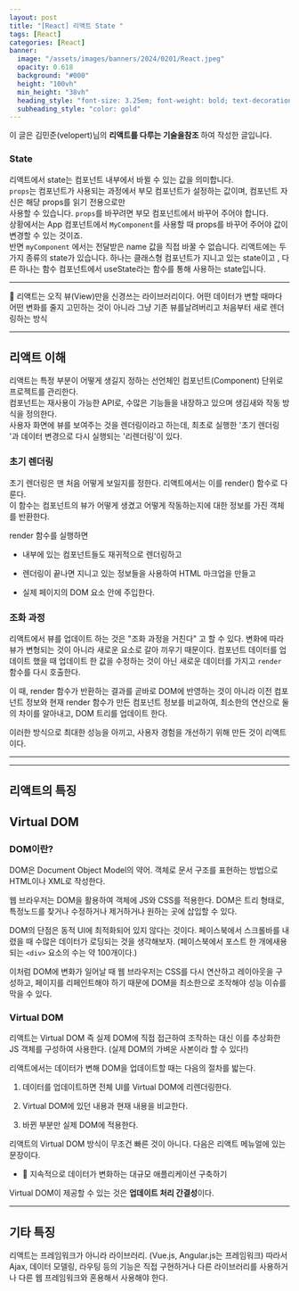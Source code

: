 ```yaml
---
layout: post
title: "[React] 리액트 State "
tags: [React]
categories: [React]
banner:
  image: "/assets/images/banners/2024/0201/React.jpeg"
  opacity: 0.618
  background: "#000"
  height: "100vh"
  min_height: "38vh"
  heading_style: "font-size: 3.25em; font-weight: bold; text-decoration: underline"
  subheading_style: "color: gold"
---
```


이 글은 김민준(velopert)님의 <b>리액트를 다루는 기술을참조 </b>하여 작성한 글입니다.

### State

리액트에서 state는 컴포넌트 내부에서 바뀔 수 있는 값을 의미합니다. <br />
`props`는 컴포넌트가 사용되는 과정에서 부모 컴포넌트가 설정하는 값이며, 컴포넌트 자신은 해당 props를 읽기 전용으로만 <br />
사용할 수 있습니다. `props`를 바꾸려면 부모 컴포넌트에서 바꾸어 주어야 합니다. <br />
상황에서는 App 컴포넌트에서 `MyComponent`를 사용할 때 props를 바꾸어 주어야 값이 변경할 수 있는 것이죠. <br />
반면 `myComponent` 에서는 전달받은 name 값을 직접 바꿀 수 없습니다.
리액트에는 두 가지 종류의 state가 있습니다. 하나는 클래스형 컴포넌트가 지니고 있는 state이고 , 다른 하나는 함수 컴포넌트에서 useState라는 함수를 통해 사용하는 state입니다.

---

📌 리액트는 오직 뷰(View)만을 신경쓰는 라이브러리이다.
어떤 데이터가 변할 때마다 어떤 변화를 줄지 고민하는 것이 아니라 그냥 기존 뷰를날려버리고 처음부터 새로 렌더링하는 방식

---

## 리액트 이해

리액트는 특정 부분이 어떻게 생길지 정하는 선언체인 컴포넌트(Component) 단위로 프로젝트를 관리한다. <br />
컴포넌트는 재사용이 가능한 API로, 수많은 기능들을 내장하고 있으며 생김새와 작동 방식을 정의한다. <br />
사용자 화면에 뷰를 보여주는 것을 렌더링이라고 하는데, 최초로 실행한 '초기 렌더링 '과 데이터 변경으로 다시 실행되는 '리렌더링'이 있다.

### 초기 렌더링

초기 렌더링은 맨 처음 어떻게 보일지를 정한다. 리액트에서는 이를 render() 함수로 다룬다. <br />
이 함수는 컴포넌트의 뷰가 어떻게 생겼고 어떻게 작동하는지에 대한 정보를 가진 객체를 반환한다.

render 함수를 실행하면

- 내부에 있는 컴포넌트들도 재귀적으로 렌더링하고

- 렌더링이 끝나면 지니고 있는 정보들을 사용하여 HTML 마크업을 만들고

- 실제 페이지의 DOM 요소 안에 주입한다.

### 조화 과정

리액트에서 뷰를 업데이트 하는 것은 "조화 과정을 거친다" 고 할 수 있다. 변화에 따라 뷰가 변형되는 것이 아니라 새로운 요소로 갈아 끼우기 때문이다.
컴포넌트 데이터를 업데이트 했을 때 업데이트 한 값을 수정하는 것이 아닌 새로운 데이터를 가지고 `render` 함수를 다시 호출한다.

이 때, render 함수가 반환하는 결과를 곧바로 DOM에 반영하는 것이 아니라 이전 컴포넌트 정보와 현재 render 함수가 만든 컴포넌트 정보를 비교하여, 최소한의 연산으로 둘의 차이를 알아내고, DOM 트리를 업데이트 한다.

이러한 방식으로 최대한 성능을 아끼고, 사용자 경험을 개선하기 위해 만든 것이 리액트이다.

---

---

## 리액트의 특징

## Virtual DOM

### DOM이란?

DOM은 Document Object Model의 약어. 객체로 문서 구조를 표현하는 방법으로 HTML이나 XML로 작성한다.

웹 브라우저는 DOM을 활용하여 객체에 JS와 CSS를 적용한다. DOM은 트리 형태로, 특정노드를 찾거나 수정하거나 제거하거나 원하는 곳에 삽입할 수 있다.

DOM의 단점은 동적 UI에 최적화되어 있지 않다는 것이다. 페이스북에서 스크롤바를 내렸을 때 수많은 데이터가 로딩되는 것을 생각해보자. (페이스북에서 포스트 한 개에새용되는 `<div>` 요소의 수는 약 100개이다.)

이처럼 DOM에 변화가 일어날 때 웹 브라우저는 CSS를 다시 연산하고 레이아웃을 구성하고, 페이지를 리페인트해야 하기 때문에 DOM을 최소한으로 조작해야 성능 이슈를 막을 수 있다.

### Virtual DOM

리액트는 Virtual DOM 즉 실제 DOM에 직접 접근하여 조작하는 대신 이를 추상화한 JS 객체를 구성하여 사용한다. (실제 DOM의 가벼운 사본이라 할 수 있다!)

리액트에서는 데이터가 변해 DOM을 업데이트할 때는 다음의 절차를 밟는다.

1. 데이터를 업데이트하면 전체 UI를 Virtual DOM에 리렌더링한다.

2. Virtual DOM에 있던 내용과 현재 내용을 비교한다.

3. 바뀐 부분만 실제 DOM에 적용한다.

리액트의 Virtual DOM 방식이 무조건 빠른 것이 아니다. 다음은 리액트 메뉴얼에 있는문장이다.

- 📌 지속적으로 데이터가 변화하는 대규모 애플리케이션 구축하기

Virtual DOM이 제공할 수 있는 것은 <b>업데이트 처리 간결성</b>이다.

---

## 기타 특징

리액트는 프레임워크가 아니라 라이브러리. (Vue.js, Angular.js는 프레임워크) 따라서 Ajax, 데이터 모델링, 라우팅 등의 기능은
직접 구현하거나 다른 라이브러리를 사용하거나 다른 웹 프레임워크와 혼용해서 사용해야 한다.
